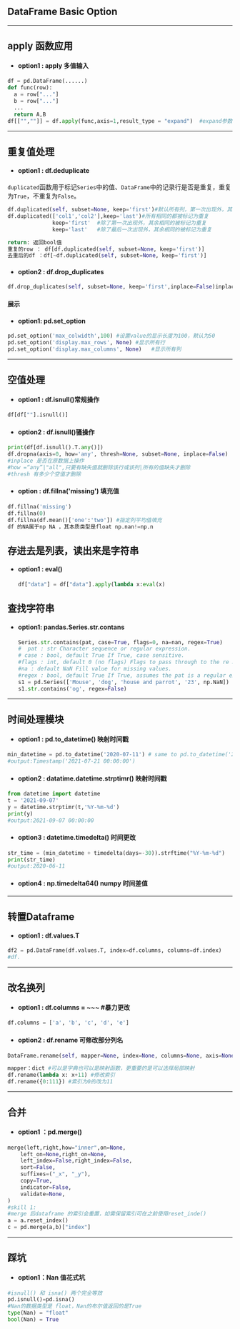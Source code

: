 ## DataFrame Basic Option

------

## **apply 函数应用**

- #### option1  : apply  多值输入

```python
df = pd.DataFrame(......)
def func(row):
  a = row["..."]
  b = row["..."]
  ...
  return A,B
df[["",""]] = df.apply(func,axis=1,result_type = "expand")  #expand参数
```

------

## **重复值处理**

- #### option1 : df.deduplicate

`duplicated`函数用于标记`Series`中的值、`DataFrame`中的记录行是否是重复，重复为`True`，不重复为`False`。

```python
df.duplicated(self, subset=None, keep='first')#默认所有列，第一次出现外，其余相同的被标记为重复 
df.duplicated(['col1','col2'],keep='last')#所有相同的都被标记为重复
              keep='first'  #除了第一次出现外，其余相同的被标记为重复 
              keep='last'   #除了最后一次出现外，其余相同的被标记为重复

return: 返回bool值
重复的row ： df[df.duplicated(self, subset=None, keep='first')]
去重后的df ：df[~df.duplicated(self, subset=None, keep='first')]
```

- #### option2 : df.drop_duplicates

```python
df.drop_duplicates(self, subset=None, keep='first',inplace=False)inplace为True直接修改原DF
```

#### **展示**

- #### option1:  pd.set_option

```python
pd.set_option('max_colwidth',100) #设置value的显示长度为100，默认为50
pd.set_option('display.max_rows', None) #显示所有行
pd.set_option('display.max_columns', None)   #显示所有列
```

------

## **空值处理**

- #### option1  : df.isnull()常规操作

```python
df[df[""].isnull()]
```

- #### option2 : df.isnull()骚操作

```python
print(df[df.isnull().T.any()])
df.dropna(axis=0, how='any', thresh=None, subset=None, inplace=False)
#inplace 是否在原数据上操作
#how =“any”|"all",只要有缺失值就删除该行或该列|所有的值缺失才删除
#thresh 有多少个空值才删除
```

- #### option : df.fillna('missing') 填充值

```python
df.fillna('missing')
df.fillna(0)
df.fillna(df.mean()['one':'two']) #指定列平均值填充
df 的NA属于np NA ，其本质类型是float np.nan!=np.n
```

## **存进去是列表，读出来是字符串**

- #### option1 : eval()

  ```python
  df["data"] = df["data"].apply(lambda x:eval(x)
  ```

## **查找字符串**

- #### option1: pandas.Series.str.contans

  ```python
  Series.str.contains(pat, case=True, flags=0, na=nan, regex=True)
  #  pat : str Character sequence or regular expression.
  # case : bool, default True If True, case sensitive.
  #flags : int, default 0 (no flags) Flags to pass through to the re module, e.g. re.IGNORECASE.
  #na : default NaN Fill value for missing values.
  #regex : bool, default True If True, assumes the pat is a regular expression.If False, treats the pat as a literal string.
  s1 = pd.Series(['Mouse', 'dog', 'house and parrot', '23', np.NaN])
  s1.str.contains('og', regex=False)
  ```

------

## **时间处理模块**

- #### option1 : pd.to_datetime()    映射时间戳

```python
min_datetime = pd.to_datetime('2020-07-11') # same to pd.to_datetime('20200711')
#output:Timestamp('2021-07-21 00:00:00')
```

- #### option2 : datatime.datetime.strptimr()   映射时间戳

```python
from datetime import datetime
t = '2021-09-07'
y = datetime.strptimr(t,'%Y-%m-%d')
print(y)
#output:2021-09-07 00:00:00
```

- #### option3 : datetime.timedelta()  时间更改

```python
str_time = (min_datetime + timedelta(days=-30)).strftime("%Y-%m-%d")
print(str_time)
#output:2020-06-11
```

- #### option4 : np.timedelta64()  numpy 时间差值

------

## 转置Dataframe

- #### option1 : df.values.T

```python
df2 = pd.DataFrame(df.values.T, index=df.columns, columns=df.index)
#df.
```

------

## 改名换列

- #### option1 : df.columns = ~~~  #暴力更改

```python
df.columns = ['a', 'b', 'c', 'd', 'e']
```

- #### option2 : df.rename   可修改部分列名

```python
DataFrame.rename(self, mapper=None, index=None, columns=None, axis=None,copy=True, inplace=False, level=None, errors=‘ignore’)

mapper：dict #可以是字典也可以是映射函数，更重要的是可以选择局部映射
df.rename(lambda x: x+11) #修改索引
df.rename({0:111}) #索引为0的改为11
```

------

## 合并

- #### option1 ：pd.merge()

```python
merge(left,right,how="inner",on=None,
    left_on=None,right_on=None,
    left_index=False,right_index=False,
    sort=False,
    suffixes=("_x", "_y"),
    copy=True,
    indicator=False,
    validate=None,
)
#skill 1:
#merge 后dataframe 的索引会重置，如需保留索引可在之前使用reset_inde()
a = a.reset_index()
c = pd.merge(a,b)["index"]
```

------

## 踩坑

- #### option1：Nan 值花式坑

```python
#isnull() 和 isna() 两个完全等效
pd.isnull()=pd.isna()
#Nan的数据类型是 float，Nan的布尔值返回的是True
type(Nan) = "float"
bool(Nan) = True
```

